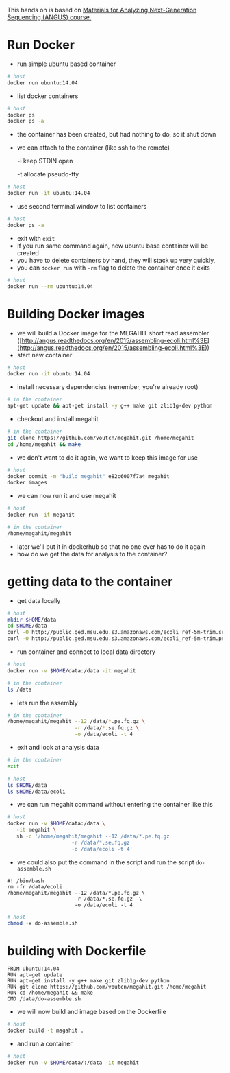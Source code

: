 This hands on is based on [Materials for Analyzing Next-Generation Sequencing (ANGUS) course.](https://github.com/ngs-docs/angus)

# Run Docker
- run simple ubuntu based container

```bash
# host
docker run ubuntu:14.04
```

- list docker containers

```bash
# host
docker ps
docker ps -a
```

- the container has been created, but had nothing to do, so it shut down
- we can attach to the container (like ssh to the remote)

  -i keep STDIN open

  -t allocate pseudo-tty

```bash
# host
docker run -it ubuntu:14.04
```

- use second terminal window to list containers

```bash
# host
docker ps -a
```

- exit with `exit`
- if you run same command again, new ubuntu base container will be created
- you have to delete containers by hand, they will stack up very quickly,
- you can `docker run` with `-rm` flag to delete the container once it exits

```bash
# host
docker run --rm ubuntu:14.04
```

# Building Docker images
- we will build a Docker image for the MEGAHIT short read assembler ([http://angus.readthedocs.org/en/2015/assembling-ecoli.html%3E](http://angus.readthedocs.org/en/2015/assembling-ecoli.html%3E))
- start new container

```bash
# host
docker run -it ubuntu:14.04
```

- install necessary dependencies (remember, you're already root)

```bash
# in the container
apt-get update && apt-get install -y g++ make git zlib1g-dev python
```

- checkout and install megahit

```bash
# in the container
git clone https://github.com/voutcn/megahit.git /home/megahit
cd /home/megahit && make
```

- we don't want to do it again, we want to keep this image for use

```bash
# host
docker commit -m "build megahit" e82c6007f7a4 megahit
docker images
```

- we can now run it and use megahit

```bash
# host
docker run -it megahit

# in the container
/home/megahit/megahit
```

- later we'll put it in dockerhub so that no one ever has to do it again
- how do we get the data for analysis to the container?

# getting data to the container
- get data locally

```bash
# host
mkdir $HOME/data
cd $HOME/data
curl -O http://public.ged.msu.edu.s3.amazonaws.com/ecoli_ref-5m-trim.se.fq.gz
curl -O http://public.ged.msu.edu.s3.amazonaws.com/ecoli_ref-5m-trim.pe.fq.gz
```

- run container and connect to local data directory

```bash
# host
docker run -v $HOME/data:/data -it megahit

# in the container
ls /data
```

- lets run the assembly

```bash
# in the container
/home/megahit/megahit --12 /data/*.pe.fq.gz \
                      -r /data/*.se.fq.gz \
                      -o /data/ecoli -t 4
```

- exit and look at analysis data

```bash
# in the container
exit

# host
ls $HOME/data
ls $HOME/data/ecoli
```

- we can run megahit command without entering the container like this

```bash
# host
docker run -v $HOME/data:/data \
   -it megahit \
   sh -c '/home/megahit/megahit --12 /data/*.pe.fq.gz
                     -r /data/*.se.fq.gz
                     -o /data/ecoli -t 4'
```

- we could also put the command in the script and run the script `do-assemble.sh`

```
#! /bin/bash
rm -fr /data/ecoli
/home/megahit/megahit --12 /data/*.pe.fq.gz \
                      -r /data/*.se.fq.gz  \
                      -o /data/ecoli -t 4
```

```bash
# host
chmod +x do-assemble.sh
```

# building with Dockerfile

```
FROM ubuntu:14.04
RUN apt-get update
RUN apt-get install -y g++ make git zlib1g-dev python
RUN git clone https://github.com/voutcn/megahit.git /home/megahit
RUN cd /home/megahit && make
CMD /data/do-assemble.sh
```

- we will now build and image based on the Dockerfile

```bash
# host
docker build -t magahit .
```

- and run a container

```bash
# host
docker run -v $HOME/data/:/data -it megahit
```
